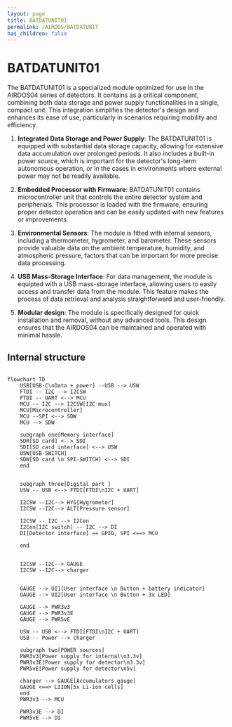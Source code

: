 ```yaml
---
layout: page
title: BATDATUNIT01
permalink: /AIRDOS/BATDATUNIT
has_children: false
---
```


# BATDATUNIT01


The BATDATUNIT01 is a specialized module optimized for use in the AIRDOS04 series of detectors. It contains as a critical component, combining both data storage and power supply functionalities in a single, compact unit. This integration simplifies the detector's design and enhances its ease of use, particularly in scenarios requiring mobility and efficiency.

1. **Integrated Data Storage and Power Supply**: The BATDATUNIT01 is equipped with substantial data storage capacity, allowing for extensive data accumulation over prolonged periods. It also includes a built-in power source, which is important for the detector's long-term autonomous operation, or in the cases in environments where external power may not be readily available.

1. **Embedded Processor with Firmware**: BATDATUNIT01 contains microcontroller unit that controls the entire detector system and peripherials. This processor is loaded with the firmware, ensuring proper detector operation and can be easily updated with new features or improvements.

1. **Environmental Sensors**: The module is fitted with internal sensors, including a thermometer, hygrometer, and barometer. These sensors provide valuable data on the ambient temperature, humidity, and atmospheric pressure, factors that can be important for more precise data processing.

1. **USB Mass-Storage Interface**: For data management, the module is equipted with a USB mass-storage interface, allowing users to easily access and transfer data from the module. This feature makes the process of data retrieval and analysis straightforward and user-friendly.

1. **Modular design**: The module is specifically designed for quick installation and removal, without any advanced tools. This design ensures that the AIRDOS04 can be maintained and operated with minimal hassle.


## Internal structure

```mermaid

flowchart TD
    USB[USB-C\nData + power] --USB --> USW
    FTDI -- I2C --> I2CSW
    FTDI -- UART <--> MCU
    MCU -- I2C --> I2CSW[I2C mux]
    MCU[Microcontroller]
    MCU --SPI <--> SDW
    MCU --> SDW

    subgraph one[Memory interface]
    SDR[SD card] <--> SDI
    SDI[SD card interface] <--> USW
    USW[USB-SWITCH]
    SDW[SD card \n SPI-SWITCH] <--> SDI
    end


    subgraph three[Digital part ]
    USW -- USB <--> FTDI[FTDI\nI2C + UART]

    I2CSW --I2C--> HYG[Hygrometer]
    I2CSW --I2C--> ALT[Pressure sensor]

    I2CSW -- I2C --> I2Cen
    I2Cen[I2C switch] -- I2C --> DI
    DI[Detector interface] == GPIO, SPI <==> MCU

    end


    I2CSW --I2C--> GAUGE
    I2CSW --I2C--> charger


    GAUGE --> UI1[User interface \n Button + battery indicator]
    GAUGE --> UI2[User interface \n Button + 3x LED]

    GAUGE --> PWR3v3
    GAUGE --> PWR3v3E
    GAUGE --> PWR5vE
    
    USW -- USB <--> FTDI[FTDI\nI2C + UART]
    USB -- Power --> charger

    subgraph two[POWER sources]
    PWR3v3[Power supply for internal\n3.3v]
    PWR3v3E[Power supply for detector\n3.3v]
    PWR5vE[Power supply for detector\n5v]
    
    charger --> GAUGE[Accumulators gauge]
    GAUGE <==> LIION[5x Li-ion cells]
    end
    PWR3v3 --> MCU

    PWR3v3E --> DI
    PWR5vE --> DI



```
